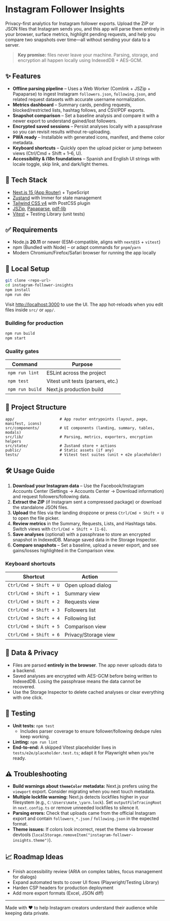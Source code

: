 # Instagram Follower Insights

Privacy-first analytics for Instagram follower exports. Upload the ZIP or JSON files that Instagram sends you, and this app will parse them entirely in your browser, surface metrics, highlight pending requests, and help you compare two snapshots over time—all without sending your data to a server.

> **Key promise:** files never leave your machine. Parsing, storage, and encryption all happen locally using IndexedDB + AES-GCM.

## ✨ Features

- **Offline parsing pipeline** – Uses a Web Worker (Comlink + JSZip + Papaparse) to ingest Instagram `followers.json`, `following.json`, and related request datasets with accurate username normalization.
- **Metrics dashboard** – Summary cards, pending requests, blocked/restricted lists, hashtag follows, and CSV/PDF exports.
- **Snapshot comparison** – Set a baseline analysis and compare it with a newer export to understand gained/lost followers.
- **Encrypted saved sessions** – Persist analyses locally with a passphrase so you can revisit results without re-uploading.
- **PWA ready** – Installable with generated icons, manifest, and theme color metadata.
- **Keyboard shortcuts** – Quickly open the upload picker or jump between views (Ctrl/Cmd + Shift + 1–6, U).
- **Accessibility & i18n foundations** – Spanish and English UI strings with locale toggle, skip link, and dark/light themes.

## 🧱 Tech Stack

- [Next.js 15 (App Router)](https://nextjs.org/) + TypeScript
- [Zustand](https://github.com/pmndrs/zustand) with Immer for state management
- [Tailwind CSS v4](https://tailwindcss.com/) with PostCSS plugin
- [JSZip](https://stuk.github.io/jszip/), [Papaparse](https://www.papaparse.com/), [pdf-lib](https://pdf-lib.js.org/)
- [Vitest](https://vitest.dev/) + Testing Library (unit tests)

## ✅ Requirements

- Node.js **20.11** or newer (ESM-compatible, aligns with `next@15` + `vitest`)
- npm (Bundled with Node) – or adapt commands for `pnpm`/`yarn`
- Modern Chromium/Firefox/Safari browser for running the app locally

## 🚀 Local Setup

```bash
git clone <repo-url>
cd instagram-follower-insights
npm install
npm run dev
```

Visit [http://localhost:3000](http://localhost:3000) to use the UI. The app hot-reloads when you edit files inside `src/` or `app/`.

### Building for production

```bash
npm run build
npm start
```

### Quality gates

| Command | Purpose |
| --- | --- |
| `npm run lint` | ESLint across the project |
| `npm test` | Vitest unit tests (parsers, etc.) |
| `npm run build` | Next.js production build |

## 📂 Project Structure

```
app/                    # App router entrypoints (layout, page, manifest, icons)
src/components/         # UI components (landing, summary, tables, modals)
src/lib/                # Parsing, metrics, exporters, encryption helpers
src/state/              # Zustand store + actions
public/                 # Static assets (if any)
tests/                  # Vitest test suites (unit + e2e placeholder)
```

## 🛠️ Usage Guide

1. **Download your Instagram data** – Use the Facebook/Instagram Accounts Center (Settings → Accounts Center → Download information) and request followers/following data.
2. **Extract the ZIP** (if Instagram sent a compressed package) or download the standalone JSON files.
3. **Upload** the files via the landing dropzone or press `Ctrl/Cmd + Shift + U` to open the file picker.
4. **Review metrics** in the Summary, Requests, Lists, and Hashtags tabs. Switch views with `Ctrl/Cmd + Shift + [1-6]`.
5. **Save analyses** (optional) with a passphrase to store an encrypted snapshot in IndexedDB. Manage saved data in the Storage Inspector.
6. **Compare snapshots** – Set a baseline, upload a newer export, and see gains/losses highlighted in the Comparison view.

### Keyboard shortcuts

| Shortcut | Action |
| --- | --- |
| `Ctrl/Cmd + Shift + U` | Open upload dialog |
| `Ctrl/Cmd + Shift + 1` | Summary view |
| `Ctrl/Cmd + Shift + 2` | Requests view |
| `Ctrl/Cmd + Shift + 3` | Followers list |
| `Ctrl/Cmd + Shift + 4` | Following list |
| `Ctrl/Cmd + Shift + 5` | Comparison view |
| `Ctrl/Cmd + Shift + 6` | Privacy/Storage view |

## 🔐 Data & Privacy

- Files are parsed **entirely in the browser**. The app never uploads data to a backend.
- Saved analyses are encrypted with AES-GCM before being written to IndexedDB. Losing the passphrase means the data cannot be recovered.
- Use the Storage Inspector to delete cached analyses or clear everything with one click.

## 🧪 Testing

- **Unit tests:** `npm test`
	- Includes parser coverage to ensure follower/following dedupe rules keep working.
- **Linting:** `npm run lint`
- **End-to-end:** A skipped Vitest placeholder lives in `tests/e2e/placeholder.test.ts`; adapt it for Playwright when you’re ready.

## ⚠️ Troubleshooting

- **Build warnings about `themeColor` metadata:** Next.js prefers using the `viewport` export. Consider migrating when you next touch metadata.
- **Multiple lockfile warning:** Next.js detects lockfiles higher in your filesystem (e.g., `C:\Users\mate_\yarn.lock`). Set `outputFileTracingRoot` in `next.config.ts` or remove unneeded lockfiles to silence it.
- **Parsing errors:** Check that uploads came from the official Instagram export and contain `followers_*.json` / `following.json` in the expected format.
- **Theme issues:** If colors look incorrect, reset the theme via browser devtools (`localStorage.removeItem("instagram-follower-insights.theme")`).

## 📈 Roadmap Ideas

- Finish accessibility review (ARIA on complex tables, focus management for dialogs)
- Expand automated tests to cover UI flows (Playwright/Testing Library)
- Harden CSP headers for production deployment
- Add more export formats (Excel, JSON diff)

---

Made with ❤️ to help Instagram creators understand their audience while keeping data private.
